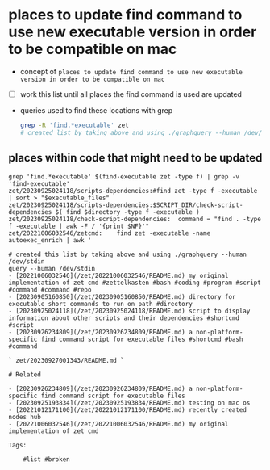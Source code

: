 # places to update find command to use new executable version in order to be compatible on mac

- concept of `places to update find command to use new executable version in order to be compatible on mac`
- [ ] work this list until all places the find command is used are updated
- queries used to find these locations with grep
  ```bash
  grep -R 'find.*executable' zet
  # created list by taking above and using ./graphquery --human /dev/stdin
  ```

## places within code that might need to be updated

```
grep 'find.*executable' $(find-executable zet -type f) | grep -v 'find-executable'
zet/20230925024118/scripts-dependencies:#find zet -type f -executable | sort > "$executable_files"
zet/20230925024118/scripts-dependencies:$SCRIPT_DIR/check-script-dependencies $( find $directory -type f -executable )
zet/20230925024118/check-script-dependencies:  command = "find . -type f -executable | awk -F / '{print $NF}'"
zet/20221006032546/zetcmd:    find zet -executable -name autoexec_enrich | awk '

# created this list by taking above and using ./graphquery --human /dev/stdin
query --human /dev/stdin
- [20221006032546](/zet/20221006032546/README.md) my original implementation of zet cmd #zettelkasten #bash #coding #program #script #command #command #repo
- [20230905160850](/zet/20230905160850/README.md) directory for executable short commands to run on path #directory
- [20230925024118](/zet/20230925024118/README.md) script to display information about other scripts and their dependencies #shortcmd #script
- [20230926234809](/zet/20230926234809/README.md) a non-platform-specific find command script for executable files #shortcmd #bash #command

` zet/20230927001343/README.md `

# Related

- [20230926234809](/zet/20230926234809/README.md) a non-platform-specific find command script for executable files
- [20230925193834](/zet/20230925193834/README.md) testing on mac os
- [20221012171100](/zet/20221012171100/README.md) recently created nodes hub
- [20221006032546](/zet/20221006032546/README.md) my original implementation of zet cmd

Tags:

    #list #broken
